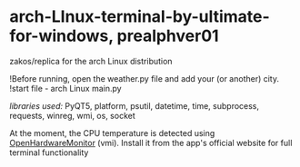 # arch-LInux-terminal-by-ultimate-for-windows, prealphver01

zakos/replica for the arch Linux distribution

  !Before running, open the weather.py file and add your (or another) city.
  !start file - arch Linux main.py
  
*libraries used:* PyQT5, platform, psutil, datetime, time, subprocess, requests, winreg, wmi, os, socket

At the moment, the CPU temperature is detected using [OpenHardwareMonitor](https://openhardwaremonitor.org/) (vmi). Install it from the app's official website for full terminal functionality
